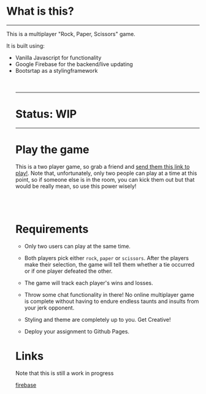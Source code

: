 <h1> What is this?</h1>
<hr>
<p>This is a multiplayer "Rock, Paper, Scissors" game.</p>
<p>It is built using:<p>
<ul>
  <li>Vanilla Javascript for functionality</li>
  <li>Google Firebase for the backend/live updating</li>
  <li>Bootsrtap as a stylingframework</li>

<br>
<br>

<hr>
<h1>Status: WIP</h1>
<hr>

<h1>Play the game</h1>
<p>This is a two player game, so grab a friend and <a href="https://gnefkow.github.io/Scissors/">send them this link to play!</a>. Note that, unfortunately, only two people can play at a time at this point, so if someone else is in the room, you can kick them out but that would be really mean, so use this power wisely!</p>

<br>
<br>

<h1>Requirements</h1>

* Only two users can play at the same time.

* Both players pick either `rock`, `paper` or `scissors`. After the players make their selection, the game will tell them whether a tie occurred or if one player defeated the other.

* The game will track each player's wins and losses.

* Throw some chat functionality in there! No online multiplayer game is complete without having to endure endless taunts and insults from your jerk opponent.

* Styling and theme are completely up to you. Get Creative!

* Deploy your assignment to Github Pages.



<h1>Links</h1>
<p>Note that this is still a work in progress</p>
<a href="https://console.firebase.google.com/project/paper-scissors-rock-81a81/database/paper-scissors-rock-81a81/data/">firebase</a>